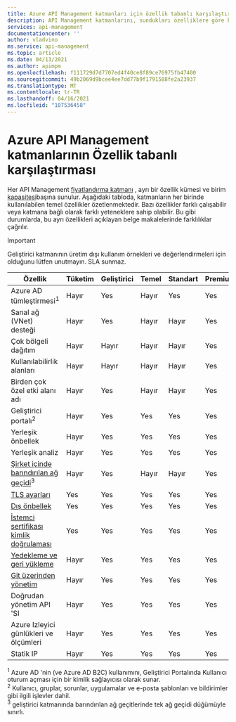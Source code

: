 ```yaml
---
title: Azure API Management katmanları için özellik tabanlı karşılaştırma | Microsoft Docs
description: API Management katmanlarını, sundukları özelliklere göre karşılaştırın. Her fiyatlandırma katmanında kullanılabilen temel özellikleri özetleyen bir tablo görüntüleyin.
services: api-management
documentationcenter: ''
author: vladvino
ms.service: api-management
ms.topic: article
ms.date: 04/13/2021
ms.author: apimpm
ms.openlocfilehash: f111729d7d7707ed4f40ce8f89ce76975fb47400
ms.sourcegitcommit: 49b2069d9bcee4ee7dd77b9f1791588fe2a23937
ms.translationtype: MT
ms.contentlocale: tr-TR
ms.lasthandoff: 04/16/2021
ms.locfileid: "107536458"
---
```

# <a name="feature-based-comparison-of-the-azure-api-management-tiers"></a>Azure API Management katmanlarının Özellik tabanlı karşılaştırması

Her API Management [fiyatlandırma katmanı](https://aka.ms/apimpricing) , ayrı bir özellik kümesi ve birim [kapasitesi](api-management-capacity.md)başına sunulur. Aşağıdaki tabloda, katmanların her birinde kullanılabilen temel özellikler özetlenmektedir. Bazı özellikler farklı çalışabilir veya katmana bağlı olarak farklı yeteneklere sahip olabilir. Bu gibi durumlarda, bu ayrı özellikleri açıklayan belge makalelerinde farklılıklar çağrılır.

> [!IMPORTANT]
> Geliştirici katmanının üretim dışı kullanım örnekleri ve değerlendirmeleri için olduğunu lütfen unutmayın. SLA sunmaz.

| Özellik                                                                                      | Tüketim | Geliştirici | Temel | Standart | Premium |
| -------------------------------------------------------------------------------------------- | ----------- | --------- | ----- | -------- | ------- |
| Azure AD tümleştirmesi<sup>1</sup>                                                             | Hayır          | Yes       | Hayır    | Yes      | Yes     |
| Sanal ağ (VNet) desteği                                                               | Hayır          | Yes       | Hayır    | Hayır       | Yes     |
| Çok bölgeli dağıtım                                                                      | Hayır          | Hayır        | Hayır    | Hayır       | Yes     |
| Kullanılabilirlik alanları                                                                           | Hayır          | Hayır        | Hayır    | Hayır       | Yes     |
| Birden çok özel etki alanı adı                                                                 | Hayır          | Yes        | Hayır    | Hayır       | Yes     |
| Geliştirici portalı<sup>2</sup>                                                                 | Hayır          | Yes       | Yes   | Yes      | Yes     |
| Yerleşik önbellek                                                                               | Hayır          | Yes       | Yes   | Yes      | Yes     |
| Yerleşik analiz                                                                           | Hayır          | Yes       | Yes   | Yes      | Yes     |
| [Şirket içinde barındırılan ağ geçidi](self-hosted-gateway-overview.md)<sup>3</sup>                           | Hayır          | Yes       | Hayır    | Hayır       | Yes     |
| [TLS ayarları](api-management-howto-manage-protocols-ciphers.md)                             | Yes         | Yes       | Yes   | Yes      | Yes     |
| [Dış önbellek](./api-management-howto-cache-external.md)                                                    | Yes         | Yes       | Yes   | Yes      | Yes     |
| [İstemci sertifikası kimlik doğrulaması](api-management-howto-mutual-certificates-for-clients.md) | Yes         | Yes       | Yes   | Yes      | Yes     |
| [Yedekleme ve geri yükleme](api-management-howto-disaster-recovery-backup-restore.md)               | Hayır          | Yes       | Yes   | Yes      | Yes     |
| [Git üzerinden yönetim](api-management-configuration-repository-git.md)                        | Hayır          | Yes       | Yes   | Yes      | Yes     |
| Doğrudan yönetim API 'SI                                                                        | Hayır          | Yes       | Yes   | Yes      | Yes     |
| Azure Izleyici günlükleri ve ölçümleri                                                               | Hayır          | Yes       | Yes   | Yes      | Yes     |
| Statik IP                                                                                    | Hayır          | Yes       | Yes   | Yes      | Yes     |

<sup>1</sup> Azure AD 'nin (ve Azure AD B2C) kullanımını, Geliştirici Portalında Kullanıcı oturum açması için bir kimlik sağlayıcısı olarak sunar.<br/>
<sup>2</sup> Kullanıcı, gruplar, sorunlar, uygulamalar ve e-posta şablonları ve bildirimler gibi ilgili işlevler dahil.<br/>
<sup>3</sup> geliştirici katmanında barındırılan ağ geçitlerinde tek ağ geçidi düğümüyle sınırlı.<br/>